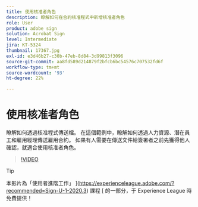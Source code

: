 ```yaml
---
title: 使用核准者角色
description: 瞭解如何在合約核准程式中新增核准者角色
role: User
product: adobe sign
solution: Acrobat Sign
level: Intermediate
jira: KT-5324
thumbnail: 17367.jpg
exl-id: e3d46b27-c30b-47eb-8d84-3d99813f3096
source-git-commit: aa8fd589d214879f2bfcb6bc54576c707532fd6f
workflow-type: tm+mt
source-wordcount: '93'
ht-degree: 22%

---
```


# 使用核准者角色

瞭解如何透過核准程式傳送檔。 在這個範例中，瞭解如何透過人力資源、潛在員工和雇用經理傳送雇用合約。 如果有人需要在傳送文件給簽署者之前先獲得他人確認，就適合使用核准者角色。

>[!VIDEO](https://video.tv.adobe.com/v/343854?quality=12&learn=on&hidetitle=true)

>[!TIP]
>
>本影片為「使用者進階工作」 ](https://experienceleague.adobe.com/?recommended=Sign-U-1-2020.3) 課程 [ 的一部分，于 Experience League 時免費提供！



